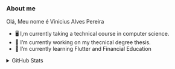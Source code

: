 ### About me    
Olá,
Meu nome é Vinicius Alves Pereira

- 🖥️ I,m currently taking a technical course in computer science.
- 🔭 I’m currently working on my thecnical degree thesis.
- 🌱 I’m currently learning Flutter and Financial Education

<details>
  
<summary>GitHub Stats</summary>
  </br>
<p>
  <a href="#"><img src="https://github-readme-stats.vercel.app/api/top-langs/?username=tinicius&layout=compact&theme=dark" width="400"></a>
  <a href="#"><img src="https://github-readme-stats.vercel.app/api?username=tinicius&show_icons=true&count_private=true&theme=dark" width="481.5" align="top"></a>
</p>

  



